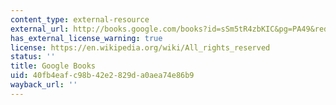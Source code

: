 ```yaml
---
content_type: external-resource
external_url: http://books.google.com/books?id=sSm5tR4zbKIC&pg=PA49&redir_esc=y#v=onepage&q&f=false
has_external_license_warning: true
license: https://en.wikipedia.org/wiki/All_rights_reserved
status: ''
title: Google Books
uid: 40fb4eaf-c98b-42e2-829d-a0aea74e86b9
wayback_url: ''
---
```

